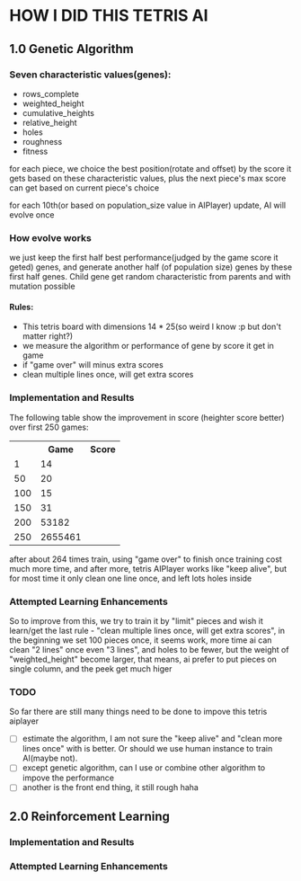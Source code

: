 # HOW I DID THIS TETRIS AI

## 1.0 Genetic Algorithm

### Seven characteristic values(genes):

- rows_complete
- weighted_height
- cumulative_heights
- relative_height
- holes
- roughness
- fitness

for each piece, we choice the best position(rotate and offset) by the score it gets based on these characteristic values, plus the next piece's max score can get based on current piece's choice

for each 10th(or based on population_size value in AIPlayer) update, AI will evolve once

### How evolve works

we just keep the first half best performance(judged by the game score it geted) genes, and generate another half (of population size) genes by these first half genes. Child gene get random characteristic from parents and with mutation possible


#### Rules:

* This tetris board with dimensions 14 * 25(so weird I know :p but don't matter right?)
* we measure the algorithm or performance of gene by score it get in game
* if "game over" will minus extra scores
* clean multiple lines once, will get extra scores

### Implementation and Results

The following table show the improvement in score (heighter score better) over first 250 games:

<table>
    <tr>
        <td>
            <th>Game</th>
            <th>Score</th>
        </td>
        <tr>
            <td>1</td>
            <td>14</td>
        </tr>
        <tr>
            <td>50</td>
            <td>20</td>
        </tr>
        <tr>
            <td>100</td>
            <td>15</td>
        </tr>
        <tr>
            <td>150</td>
            <td>31</td>
        </tr>
        <tr>
            <td>200</td>
            <td>53182</td>
        </tr>
        <tr>
            <td>250</td>
            <td>2655461</td>
        </tr>
    </tr>
</table>

after about 264 times train, using "game over" to finish once training cost much more time, and after more, tetris AIPlayer works like "keep alive", but for most time it only clean one line once, and left lots holes inside

### Attempted Learning Enhancements

So to improve from this, we try to train it by "limit" pieces and wish it learn/get the last rule - "clean multiple lines once, will get extra scores", in the beginning we set 100 pieces once, it seems work, more time ai can clean "2 lines" once even "3 lines", and holes to be fewer, but the weight of "weighted_height" become larger, that means, ai prefer to put pieces on single column, and the peek get much higer

### TODO

So far there are still many things need to be done to impove this tetris aiplayer

- [ ] estimate the algorithm, I am not sure the "keep alive" and "clean more lines once" with is better. Or should we use human instance to train AI(maybe not).
- [ ] except genetic algorithm, can I use or combine other algorithm to impove the performance
- [ ] another is the front end thing, it still rough haha

## 2.0 Reinforcement Learning

### Implementation and Results
### Attempted Learning Enhancements

